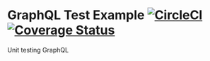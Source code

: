 # GraphQL Test Example [![CircleCI](https://img.shields.io/circleci/project/github/jackyrusly/graphql-test-example/master.svg)](https://circleci.com/gh/jackyrusly/graphql-test-example/tree/master) [![Coverage Status](https://img.shields.io/coveralls/github/jackyrusly/graphql-test-example/master.svg)](https://coveralls.io/github/jackyrusly/graphql-test-example?branch=master)

Unit testing GraphQL
